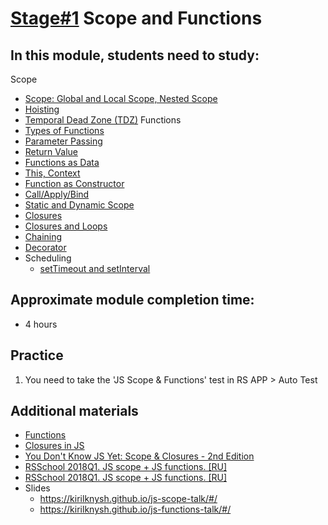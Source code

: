 # [Stage#1](../../) Scope and Functions
## In this module, students need to study:

Scope
- [Scope: Global and Local Scope, Nested Scope](https://www.freecodecamp.org/news/scope-and-closures-in-javascript/)
- [Hoisting](https://www.freecodecamp.org/news/what-is-hoisting-in-javascript-3/)
- [Temporal Dead Zone (TDZ)](https://www.freecodecamp.org/news/what-is-the-temporal-dead-zone/)
Functions
- [Types of Functions](https://www.freecodecamp.org/news/the-difference-between-arrow-functions-and-normal-functions/)
- [Parameter Passing](https://javascript.info/function-basics#parameters)
- [Return Value](https://javascript.info/function-basics#returning-a-value)
- [Functions as Data](https://education.launchcode.org/intro-to-professional-web-dev/chapters/more-on-functions/functions-as-values.html)
- [This, Context](https://developer.mozilla.org/en-US/docs/Web/JavaScript/Reference/Operators/this)
- [Function as Constructor](https://javascript.info/constructor-new#constructor-function)
- [Call/Apply/Bind](https://www.freecodecamp.org/news/understand-call-apply-and-bind-in-javascript-with-examples/)
- [Static and Dynamic Scope](https://benmyers.dev/blog/scope/#lexical-scope-versus-dynamic-scope)
- [Closures](https://benmyers.dev/blog/scope/#closures)
- [Closures and Loops](https://www.geeksforgeeks.org/concept-of-javascript-closures-inside-loops/)
- [Chaining](https://www.geeksforgeeks.org/method-chaining-in-javascript/)
- [Decorator](https://javascript.info/call-apply-decorators)
- Scheduling
    - [setTimeout and setInterval](https://javascript.info/settimeout-setinterval)

## Approximate module completion time:
- 4 hours

## Practice 
1. You need to take the 'JS Scope & Functions' test in RS APP > Auto Test

## Additional materials
- [Functions](https://developer.mozilla.org/en-US/docs/Web/JavaScript/Guide/Functions)
- [Closures in JS](https://developer.mozilla.org/ru/docs/Web/JavaScript/Closures)
- [You Don't Know JS Yet: Scope & Closures - 2nd Edition](https://github.com/getify/You-Dont-Know-JS/blob/2nd-ed/scope-closures/README.md)
- [RSSchool 2018Q1. JS scope + JS functions. [RU]](https://www.youtube.com/watch?v=c_rHAYNBotQ)
- [RSSchool 2018Q1. JS scope + JS functions. [RU]](https://www.youtube.com/watch?v=h5o_tgEMKxY)
- Slides
    - https://kirilknysh.github.io/js-scope-talk/#/
    - https://kirilknysh.github.io/js-functions-talk/#/
